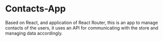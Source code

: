 # Contacts-App
Based on React, and application of React Router, this is an app to manage contacts of the users, it uses an API for communicating with the store and managing data accordingly. 
